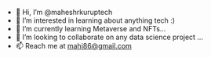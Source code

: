 - 👋 Hi, I’m @maheshrkuruptech
- 👀 I’m interested in learning about anything tech :) 
- 🌱 I’m currently learning Metaverse and NFTs...
- 💞️ I’m looking to collaborate on any data science project ...
- 📫 Reach me at mahi86@gmail.com

<!---
maheshrkuruptech/maheshrkuruptech is a ✨ special ✨ repository because its `README.md` (this file) appears on your GitHub profile.
You can click the Preview link to take a look at your changes.
--->
